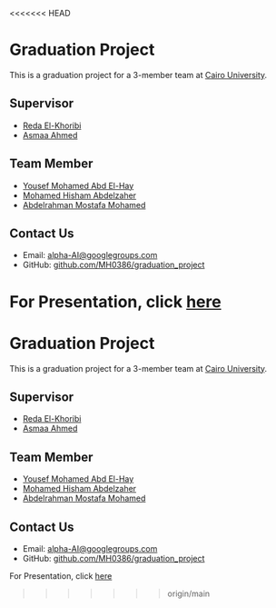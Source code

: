 <<<<<<< HEAD
# Graduation Project

This is a graduation project for a 3-member team at [Cairo University](https://www.linkedin.com/school/cairo-university).

## Supervisor

- [Reda El-Khoribi](https://linkedin.com/in/reda-el-khoribi-aa338437)
- [Asmaa Ahmed]()

## Team Member

- [Yousef Mohamed Abd El-Hay](https://www.linkedin.com/in/yussef-mohamed-900b44161)
- [Mohamed Hisham Abdelzaher](https://linkedin.com/in/MH0386)
- [Abdelrahman Mostafa Mohamed](https://linkedin.com/in/abdelrahman-mostafa-mohamed)

## Contact Us

- Email: [alpha-AI@googlegroups.com](mailto:alpha-AI@googlegroups.com)
- GitHub: [github.com/MH0386/graduation_project](https://github.com/MH0386/graduation_project)

For Presentation, click [here](https://tome.app/mh0386/graduation-project-cli7p4hwj2jb65x3bldnihu1o)
=======
# Graduation Project

This is a graduation project for a 3-member team at [Cairo University](https://www.linkedin.com/school/cairo-university).

## Supervisor

- [Reda El-Khoribi](https://linkedin.com/in/reda-el-khoribi-aa338437)
- [Asmaa Ahmed]()

## Team Member

- [Yousef Mohamed Abd El-Hay](https://www.linkedin.com/in/yussef-mohamed-900b44161)
- [Mohamed Hisham Abdelzaher](https://linkedin.com/in/MH0386)
- [Abdelrahman Mostafa Mohamed](https://linkedin.com/in/abdelrahman-mostafa-mohamed)

## Contact Us

- Email: [alpha-AI@googlegroups.com](mailto:alpha-AI@googlegroups.com)
- GitHub: [github.com/MH0386/graduation_project](https://github.com/MH0386/graduation_project)

For Presentation, click [here](https://tome.app/mh0386/graduation-project-cli7p4hwj2jb65x3bldnihu1o)
>>>>>>> origin/main
